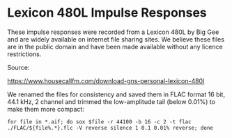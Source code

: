 # Lexicon 480L Impulse Responses

These impulse responses were recorded from a Lexicon 480L by Big Gee and are
widely available on internet file sharing sites. We believe these files are in
the public domain and have been made available without any licence restrictions.

Source:

https://www.housecallfm.com/download-gns-personal-lexicon-480l

We renamed the files for consistency and saved them in FLAC format 16 bit, 44.1 kHz, 2 channel and trimmed the low-amplitude tail (below 0.01%) to make them more compact:

```
for file in *.aif; do sox $file -r 44100 -b 16 -c 2 -t flac ./FLAC/${file%.*}.flc -V reverse silence 1 0.1 0.01% reverse; done
```